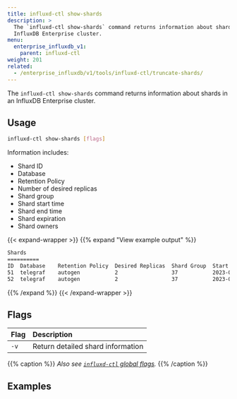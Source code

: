 ```yaml
---
title: influxd-ctl show-shards
description: >
  The `influxd-ctl show-shards` command returns information about shards in an
  InfluxDB Enterprise cluster.
menu:
  enterprise_influxdb_v1:
    parent: influxd-ctl
weight: 201
related:
  - /enterprise_influxdb/v1/tools/influxd-ctl/truncate-shards/
---
```


The `influxd-ctl show-shards` command returns information about shards in an
InfluxDB Enterprise cluster.

## Usage

```sh
influxd-ctl show-shards [flags]
```

Information includes:

- Shard ID
- Database
- Retention Policy
- Number of desired replicas
- Shard group
- Shard start time
- Shard end time
- Shard expiration
- Shard owners

{{< expand-wrapper >}}
{{% expand "View example output" %}}
```sh
Shards
==========
ID  Database    Retention Policy  Desired Replicas  Shard Group  Start                 End                   Expires               Owners
51  telegraf    autogen           2                 37           2023-01-01T00:00:00Z  2023-01-08T00:00:00Z  2023-07-08T00:00:00Z  [{26 data1:8088} {33 data3:8088}]
52  telegraf    autogen           2                 37           2023-01-01T00:00:00Z  2023-01-08T00:00:00Z  2023-07-08T00:00:00Z  [{5 data2:8088} {26 data1:8088}]
```
{{% /expand %}}
{{< /expand-wrapper >}}

## Flags

| Flag | Description                       |
| :--- | :-------------------------------- |
| `-v` | Return detailed shard information |

{{% caption %}}
_Also see [`influxd-ctl` global flags](/enterprise_influxdb/v1/tools/influxd-ctl/#influxd-ctl-global-flags)._
{{% /caption %}}

## Examples
